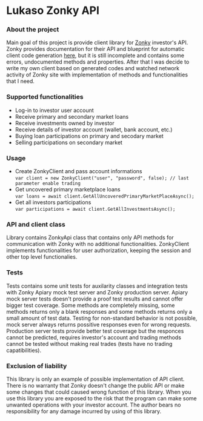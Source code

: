 # Lukaso Zonky API
### About the project
Main goal of this project is provide client library for [Zonky](http://www.zonky.cz) investor's API. 
Zonky provides documentation for their API and blueprint for automatic client code generation [here](https://zonky.docs.apiary.io/#), but 
it is still incomplete and contains some errors, undocumented methods and properties. After that I was decide to write my own client based on generated codes and watched network activity of Zonky site with implementation of methods and functionalities that I need.
### Supported functionalities
* Log-in to investor user account
* Receive primary and secondary market loans
* Receive investments owned by investor
* Receive details of investor account (wallet, bank account, etc.)
* Buying loan participations on primary and secodary market
* Selling participations on secondary market
### Usage
* Create ZonkyClient and pass account informations  
```var client = new ZonkyClient("user", "password", false); // last parameter enable trading```
* Get uncovered primary marketplace loans  
```var loans = await client.GetAllUncoveredPrimaryMarketPlaceAsync();```
* Get all investors participations  
```var participations = await client.GetAllInvestmentsAsync();```
### API and client class
Library contains ZonkyApi class that contains only API methods for communication with Zonky with no additional functionalities.
ZonkyClient implements functionalities for user authorization, keeping the session and other top level functionalies.
### Tests
Tests contains some unit tests for auxilarity classes and integration tests with Zonky Apiary mock test server and Zonky production server.
Apiary mock server tests doesn't provide a proof test results and cannot offer bigger test coverage. Some methods are completely missing, some methods returns only a blank responses and some methods returns only a small amount of test data. Testing for non-standard behavior is not possible, mock server always returns possitive responses even for wrong requests.
Production server tests provide better test coverage but the responces cannot be predicted, requires investor's account and trading methods cannot be tested without making real trades (tests have no trading capatibilities).
### Exclusion of liability
This library is only an example of possible implementation of API client. There is no warranty that Zonky doesn't change the public API or make some changes that could caused wrong function of this library. When you use this library you are exposed to the risk that the program can make some unwanted operations with your investor account. The author bears no responsibility for any damage incurred by using of this library.
